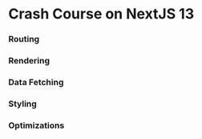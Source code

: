 # Crash Course on NextJS 13

### Routing

### Rendering

### Data Fetching

### Styling

### Optimizations
